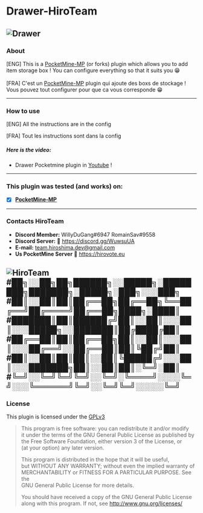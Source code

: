 # Drawer-HiroTeam
![Drawer](https://zupimages.net/up/20/24/4988.png)
---
### About
[ENG] This is a [PocketMine-MP](https://github.com/pmmp/PocketMine-MP) (or forks) plugin which allows you to add item storage box ! You can configure everything so that it suits you :grin:<br/><br/>
[FRA] C'est un [PocketMine-MP](https://github.com/pmmp/PocketMine-MP) plugin qui ajoute des boxs de stockage ! Vous pouvez tout configurer pour que ca vous corresponde :grin:

---
### How to use
[ENG] All the instructions are in the config

[FRA] Tout les instructions sont dans la config

##### Here is the video:
- Drawer Pocketmine plugin in [Youtube](https://youtu.be/VDM0JrPeET0) !

---
### **This plugin was tested (and works) on:**

- [x] **[PocketMine-MP](https://github.com/pmmp/PocketMine-MP)**
---
### Contacts HiroTeam

- **Discord Member:** WillyDuGang#6947 RomainSav#9558
- **Discord Server:** :link:  https://discord.gg/WuwsuUA<br/>
- **E-mail:** team.hiroshima.dev@gmail.com<br/>
- **Us PocketMine Server** :link:  https://hirovote.eu<br/>

![HiroTeam](https://zupimages.net/up/20/24/m7ym.png)
#██╗░░██╗██╗██████╗░░█████╗░████████╗███████╗░█████╗░███╗░░░███╗
#██║░░██║██║██╔══██╗██╔══██╗╚══██╔══╝██╔════╝██╔══██╗████╗░████║
#███████║██║██████╔╝██║░░██║░░░██║░░░█████╗░░███████║██╔████╔██║
#██╔══██║██║██╔══██╗██║░░██║░░░██║░░░██╔══╝░░██╔══██║██║╚██╔╝██║
#██║░░██║██║██║░░██║╚█████╔╝░░░██║░░░███████╗██║░░██║██║░╚═╝░██║
#╚═╝░░╚═╝╚═╝╚═╝░░╚═╝░╚════╝░░░░╚═╝░░░╚══════╝╚═╝░░╚═╝╚═╝░░░░░╚═╝
---
### License
This plugin is licensed under the [GPLv3](http://www.gnu.org/licenses/gpl-3.0.html)

>This program is free software: you can redistribute it and/or modify<br/>
>it under the terms of the GNU General Public License as published by<br/>
>the Free Software Foundation, either version 3 of the License, or<br/>
>(at your option) any later version.<br/>
>
>This program is distributed in the hope that it will be useful,<br/>
>but WITHOUT ANY WARRANTY; without even the implied warranty of<br/>
>MERCHANTABILITY or FITNESS FOR A PARTICULAR PURPOSE.  See the<br/>
>GNU General Public License for more details.<br/>
>
>You should have received a copy of the GNU General Public License<br/>
>along with this program.  If not, see http://www.gnu.org/licenses/

